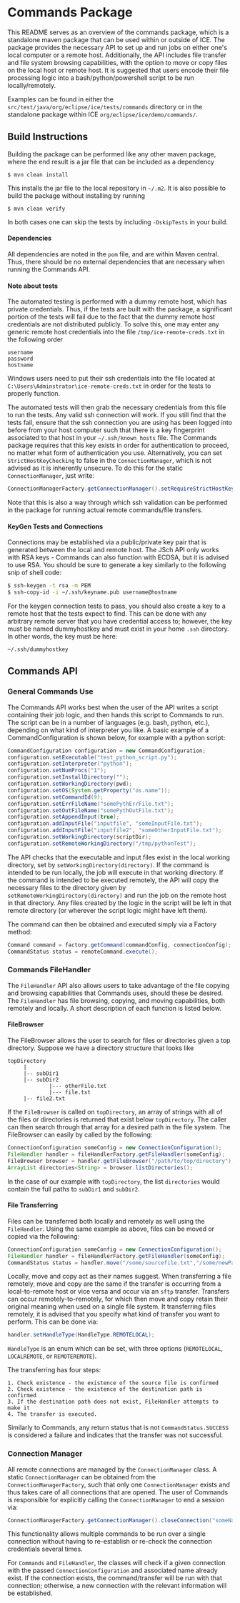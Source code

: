 # Commands Package

This README serves as an overview of the commands package, which is a standalone maven package that can be used within or outside of ICE. The package provides the necessary API to set up and run jobs on either one's local computer or a remote host. Additionally, the API includes file transfer and file system browsing capabilities, with the option to move or copy files on the local host or remote host. It is suggested that users encode their file processing logic into a bash/python/powershell script to be run locally/remotely.

Examples can be found in either the `src/test/java/org/eclipse/ice/tests/commands` directory or in the standalone package within ICE `org/eclipse/ice/demo/commands/`. 


## Build Instructions
Building the package can be performed like any other maven package, where the end result is a jar file that can be included as a dependency

```
$ mvn clean install
```

This installs the jar file to the local repository in `~/.m2`. It is also possible to build the package without installing by running

```
$ mvn clean verify
```

In both cases one can skip the tests by including `-DskipTests` in your build. 

#### Dependencies
All dependencies are noted in the `pom` file, and are within Maven central. Thus, there should be no external dependencies that are necessary when running the Commands API.

#### Note about tests
The automated testing is performed with a dummy remote host, which has private credentials. Thus, if the tests are built with the package, a significant portion of the tests will fail due to the fact that the dummy remote host credentials are not distributed publicly. To solve this, one may enter any generic remote host credentials into the file `/tmp/ice-remote-creds.txt` in the following order

```
username 
password
hostname
```

Windows users need to put their ssh credentials into the file located at `C:\Users\Adminstrator\ice-remote-creds.txt` in order for the tests to properly function.

The automated tests will then grab the necessary credentials from this file to run the tests. Any valid ssh connection will work. If you still find that the tests fail, ensure that the ssh connection you are using has been logged into before from your host computer such that there is a key fingerprint associated to that host in your `~/.ssh/known_hosts` file. The Commands package requires that this key exists in order for authentication to proceed, no matter what form of authentication you use. Alternatively, you can set `StrictHostKeyChecking` to false in the `ConnectionManager`, which is not advised as it is inherently unsecure. To do this for the static `ConnectionManager`, just write:

```java
ConnectionManagerFactory.getConnectionManager().setRequireStrictHostKeyChecking(false);

```

Note that this is also a way through which ssh validation can be performed in the package for running actual remote commands/file transfers.


#### KeyGen Tests and Connections

Connections may be established via a public/private key pair that is generated between the local and remote host. The JSch API only works with RSA keys - Commands can also function with ECDSA, but it is advised to use RSA. You should be sure to generate a key similarly to the following snip of shell code:

```bash
$ ssh-keygen -t rsa -m PEM
$ ssh-copy-id -i ~/.ssh/keyname.pub username@hostname
```

For the keygen connection tests to pass, you should also create a key to a remote host that the tests expect to find. This can be done with any arbitrary remote server that you have credential access to; however, the key must be named dummyhostkey and must exist in your home `.ssh` directory. In other words, the key must be here:

```
~/.ssh/dummyhostkey
```




## Commands API
### General Commands Use
The Commands API works best when the user of the API writes a script containing their job logic, and then hands this script to Commands to run. The script can be in a number of languages (e.g. bash, python, etc.), depending on what kind of interpreter you like. A basic example of a CommandConfiguration is shown below, for example with a python script:

```java
CommandConfiguration configuration = new CommandConfiguration; 
configuration.setExecutable("test_python_script.py");
configuration.setInterpreter("python");
configuration.setNumProcs("1");
configuration.setInstallDirectory("");
configuration.setWorkingDirectory(pwd);
configuration.setOS(System.getProperty("os.name"));
configuration.setCommandId(9);
configuration.setErrFileName("somePythErrFile.txt");
configuration.setOutFileName("somePythOutFile.txt");
configuration.setAppendInput(true);
configuration.addInputFile("inputfile", "someInputFile.txt");
configuration.addInputFile("inputfile2", "someOtherInputFile.txt");
configuration.setWorkingDirectory(scriptDir);
configuration.setRemoteWorkingDirectory("/tmp/pythonTest");
``` 

The API checks that the executable and input files exist in the local working directory, set by `setWorkingDirectory(directory)`. If the command is intended to be run locally, the job will execute in that working directory. If the command is intended to be executed remotely, the API will copy the necessary files to the directory given by `setRemoteWorkingDirectory(directory)` and run the job on the remote host in that directory. Any files created by the logic in the script will be left in that remote directory (or wherever the script logic might have left them). 

The command can then be obtained and executed simply via a Factory method:

```java
Command command = factory.getCommand(commandConfig, connectionConfig);
CommandStatus status = remoteCommand.execute();
```
### Commands FileHandler	
The `FileHandler` API also allows users to take advantage of the file copying and browsing capabilities that Commands uses, should these be desired. The `FileHandler` has file browsing, copying, and moving capabilities, both remotely and locally. A short description of each function is listed below.

#### FileBrowser

The FileBrowser allows the user to search for files or directories given a top directory. Suppose we have a directory structure that looks like

```
topDirectory
     |
     |-- subDir1
     |-- subDir2
 		     |--- otherFile.txt
 		     |--- file.txt
 	 |-- file2.txt    
```

If the `FileBrowser` is called on `topDirectory`, an array of strings with all of the files or directories is returned that exist below `topDirectory`. The caller can then search through that array for a desired path in the file system. The FileBrowser can easily by called by the following:

```java
ConnectionConfiguration someConfig = new ConnectionConfiguration();
FileHandler handler = fileHandlerFactory.getFileHandler(someConfig);
FileBrowser browser = handler.getFileBrowser("/path/to/top/directory");
ArrayList directories<String> = browser.listDirectories();

```
In the case of our example with `topDirectory`, the list `directories` would contain the full paths to `subDir1` and `subDir2`.


#### File Transferring

Files can be transferred both locally and remotely as well using the `FileHandler`. Using the same example as above, files can be moved or copied via the following:

```java
ConnectionConfiguration someConfig = new ConnectionConfiguration();
FileHandler handler = fileHandlerFactory.getFileHandler(someConfig);
CommandStatus status = handler.move("/some/sourcefile.txt","/some/newPath/");
```

Locally, move and copy act as their names suggest. When transferring a file remotely, move and copy are the same if the transfer is occurring from a local-to-remote host or vice versa and occur via an `sftp` transfer. Transfers can occur remotely-to-remotely, for which then move and copy retain their original meaning when used on a single file system. It transferring files remotely, it is advised that you specify what kind of transfer you want to perform. This can be done via:

```java
handler.setHandleType(HandleType.REMOTELOCAL);
```
`HandleType` is an enum which can be set, with three options (`REMOTELOCAL`, `LOCALREMOTE`, or `REMOTEREMOTE`).


The transferring has four steps:

	1. Check existence - the existence of the source file is confirmed
	2. Check existence - the existence of the destination path is confirmed
	3. If the destination path does not exist, FileHandler attempts to make it
	4. The transfer is executed.

Similarly to Commands, any return status that is not `CommandStatus.SUCCESS` is considered a failure and indicates that the transfer was not successful.


### Connection Manager

All remote connections are managed by the `ConnectionManager` class. A static `ConnectionManager` can be obtained from the `ConnectionManagerFactory`, such that only one `ConnectionManager` exists and thus takes care of all connections that are opened. The user of Commands is responsible for explicitly calling the `ConnectionManager` to end a session via:

```java
ConnectionManagerFactory.getConnectionManager().closeConnection("someName");
```
This functionality allows multiple commands to be run over a single connection without having to re-establish or re-check the connection credentials several times.

For `Commands` and `FileHandler`, the classes will check if a given connection with the passed `ConnectionConfiguration` and associated name already exist. If the connection exists, the command/transfer will be run with that connection; otherwise, a new connection with the relevant information will be established.

